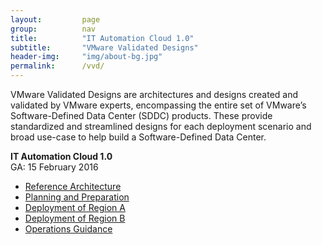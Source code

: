 ```yaml
---
layout:         page
group:          nav
title:          "IT Automation Cloud 1.0"
subtitle:       "VMware Validated Designs"
header-img:     "img/about-bg.jpg"
permalink:      /vvd/
---
```


VMware Validated Designs are architectures and designs created and validated by VMware experts, encompassing the entire set of VMware’s Software-Defined Data Center (SDDC) products. These provide standardized and streamlined designs for each deployment scenario and broad use-case to help build a Software-Defined Data Center.

**IT Automation Cloud 1.0**
<br>GA: 15 February 2016<br>

* [Reference Architecture](/vvd/00-reference-architecture/)
* [Planning and Preparation](//vvd/01-planning-preparation/)
* [Deployment of Region A](/vvd/02-deployment-region-a/)
* [Deployment of Region B](/vvd/03-deployment-region-b/)
* [Operations Guidance](/vvd/04-operational-guidance/)
